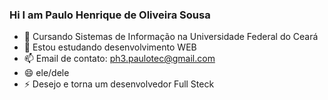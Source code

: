 ### Hi I am  Paulo Henrique de Oliveira Sousa

- 🔭 Cursando Sistemas de Informação na Universidade Federal do Ceará
- 🌱 Estou estudando desenvolvimento WEB
- 📫 Email de contato: ph3.paulotec@gmail.com
- 😄 ele/dele
- ⚡ Desejo e torna um desenvolvedor Full Steck
